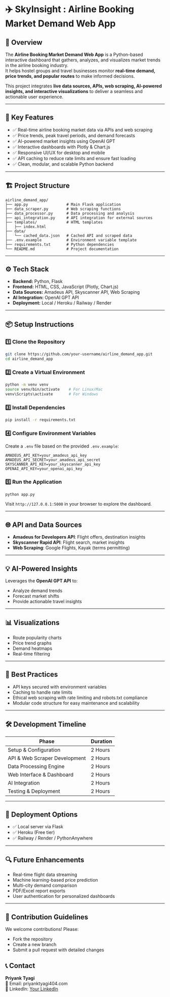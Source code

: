 
# ✈️ SkyInsight : Airline Booking Market Demand Web App

## 🚀 Overview
The **Airline Booking Market Demand Web App** is a Python-based interactive dashboard that gathers, analyzes, and visualizes market trends in the airline booking industry.  
It helps hostel groups and travel businesses monitor **real-time demand, price trends, and popular routes** to make informed decisions.

This project integrates **live data sources, APIs, web scraping, AI-powered insights, and interactive visualizations** to deliver a seamless and actionable user experience.

---

## 🎯 Key Features
- ✅ Real-time airline booking market data via APIs and web scraping
- ✅ Price trends, peak travel periods, and demand forecasts
- ✅ AI-powered market insights using OpenAI GPT
- ✅ Interactive dashboards with Plotly & Chart.js
- ✅ Responsive UI/UX for desktop and mobile
- ✅ API caching to reduce rate limits and ensure fast loading
- ✅ Clean, modular, and scalable Python backend

---

## 🏗️ Project Structure
```text
airline_demand_app/
├── app.py                 # Main Flask application
├── data_scraper.py        # Web scraping functions
├── data_processor.py      # Data processing and analysis
├── api_integration.py     # API integration for external sources
├── templates/             # HTML templates
│   ├── index.html
├── data/
│   └── cached_data.json   # Cached API and scraped data
├── .env.example           # Environment variable template
├── requirements.txt       # Python dependencies
└── README.md              # Project documentation
```

---

## ⚙️ Tech Stack
- **Backend:** Python, Flask  
- **Frontend:** HTML, CSS, JavaScript (Plotly, Chart.js)  
- **Data Sources:** Amadeus API, Skyscanner API, Web Scraping  
- **AI Integration:** OpenAI GPT API  
- **Deployment:** Local / Heroku / Railway / Render  

---

## 📦 Setup Instructions

### 1️⃣ Clone the Repository
```bash
git clone https://github.com/your-username/airline_demand_app.git
cd airline_demand_app
```

### 2️⃣ Create a Virtual Environment
```bash
python -m venv venv
source venv/bin/activate    # For Linux/Mac
venv\Scripts\activate       # For Windows
```

### 3️⃣ Install Dependencies
```bash
pip install -r requirements.txt
```

### 4️⃣ Configure Environment Variables
Create a `.env` file based on the provided `.env.example`:
```dotenv
AMADEUS_API_KEY=your_amadeus_api_key
AMADEUS_API_SECRET=your_amadeus_api_secret
SKYSCANNER_API_KEY=your_skyscanner_api_key
OPENAI_API_KEY=your_openai_api_key
```

### 5️⃣ Run the Application
```bash
python app.py
```
Visit `http://127.0.0.1:5000` in your browser to explore the dashboard.

---

## 🌐 API and Data Sources
- **Amadeus for Developers API**: Flight offers, destination insights  
- **Skyscanner Rapid API**: Flight search, market insights  
- **Web Scraping**: Google Flights, Kayak (terms permitting)

---

## 💡 AI-Powered Insights
Leverages the **OpenAI GPT API** to:
- Analyze demand trends
- Forecast market shifts
- Provide actionable travel insights

---

## 📊 Visualizations
- Route popularity charts
- Price trend graphs
- Demand heatmaps
- Real-time filtering

---

## 🔐 Best Practices
- API keys secured with environment variables
- Caching to handle rate limits
- Ethical web scraping with rate limiting and robots.txt compliance
- Modular code structure for easy maintenance and scalability

---

## 🛠️ Development Timeline
| Phase | Duration |
|-------|----------|
| Setup & Configuration | 2 Hours |
| API & Web Scraper Development | 2 Hours |
| Data Processing Engine | 2 Hours |
| Web Interface & Dashboard | 2 Hours |
| AI Integration | 2 Hours |
| Testing & Deployment | 2 Hours |

---

## 🚀 Deployment Options
- ✅ Local server via Flask
- ✅ Heroku (Free tier)
- ✅ Railway / Render / PythonAnywhere

---

## 🔍 Future Enhancements
- Real-time flight data streaming
- Machine learning-based price prediction
- Multi-city demand comparison
- PDF/Excel report exports
- User authentication for personalized dashboards

---

## 🤝 Contribution Guidelines
We welcome contributions! Please:
- Fork the repository
- Create a new branch
- Submit a pull request with detailed changes


## 📞 Contact
**Priyank Tyagi**  
📧 Email: priyanktyagi404.com  
💼 LinkedIn: [Your LinkedIn](https://www.linkedin.com/in/priyank-tyagi-3a3a10259/)
